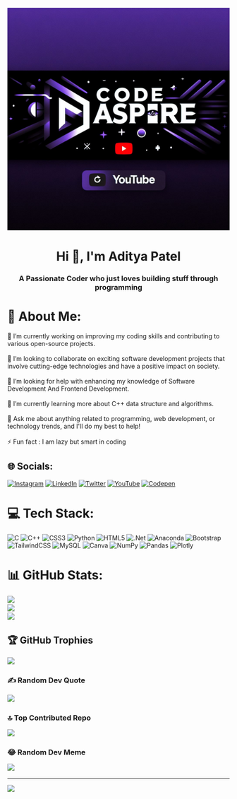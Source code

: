 ![logo](https://github.com/iampateladitya/iampateladitya/blob/main/codeaspire.png)
<h1 align="center">Hi 👋, I'm Aditya Patel</h1>
<h3 align="center">A Passionate Coder who just loves building stuff through programming</h3>

# 💫 About Me:
🔭 I’m currently working on improving my coding skills and contributing to various open-source projects.<br><br>👯 I’m looking to collaborate on exciting software development projects that involve cutting-edge technologies and have a positive impact on society.<br><br>🤝 I’m looking for help with enhancing my knowledge of Software Development And Frontend Development.<br><br>🌱 I’m currently learning more about C++ data structure and algorithms.<br><br>💬 Ask me about anything related to programming, web development, or technology trends, and I'll do my best to help!<br><br>⚡ Fun fact : I am lazy but smart in coding


## 🌐 Socials:
[![Instagram](https://img.shields.io/badge/Instagram-%23E4405F.svg?logo=Instagram&logoColor=white)](https://instagram.com/patel.aditya_ad) [![LinkedIn](https://img.shields.io/badge/LinkedIn-%230077B5.svg?logo=linkedin&logoColor=white)](https://linkedin.com/in/aditya-patel-53643b269) [![Twitter](https://img.shields.io/badge/Twitter-%231DA1F2.svg?logo=Twitter&logoColor=white)](https://twitter.com/i_am_aditya_p) [![YouTube](https://img.shields.io/badge/YouTube-%23FF0000.svg?logo=YouTube&logoColor=white)](https://youtube.com/@UC1xhpc_-F30dxAHpOeL984Q) [![Codepen](https://img.shields.io/badge/Codepen-000000?style=for-the-badge&logo=codepen&logoColor=white)](https://codepen.io/i_am_aditya09) 

# 💻 Tech Stack:
![C](https://img.shields.io/badge/c-%2300599C.svg?style=for-the-badge&logo=c&logoColor=white) ![C++](https://img.shields.io/badge/c++-%2300599C.svg?style=for-the-badge&logo=c%2B%2B&logoColor=white) ![CSS3](https://img.shields.io/badge/css3-%231572B6.svg?style=for-the-badge&logo=css3&logoColor=white) ![Python](https://img.shields.io/badge/python-3670A0?style=for-the-badge&logo=python&logoColor=ffdd54) ![HTML5](https://img.shields.io/badge/html5-%23E34F26.svg?style=for-the-badge&logo=html5&logoColor=white) ![.Net](https://img.shields.io/badge/.NET-5C2D91?style=for-the-badge&logo=.net&logoColor=white) ![Anaconda](https://img.shields.io/badge/Anaconda-%2344A833.svg?style=for-the-badge&logo=anaconda&logoColor=white) ![Bootstrap](https://img.shields.io/badge/bootstrap-%23563D7C.svg?style=for-the-badge&logo=bootstrap&logoColor=white) ![TailwindCSS](https://img.shields.io/badge/tailwindcss-%2338B2AC.svg?style=for-the-badge&logo=tailwind-css&logoColor=white) ![MySQL](https://img.shields.io/badge/mysql-%2300f.svg?style=for-the-badge&logo=mysql&logoColor=white) ![Canva](https://img.shields.io/badge/Canva-%2300C4CC.svg?style=for-the-badge&logo=Canva&logoColor=white) ![NumPy](https://img.shields.io/badge/numpy-%23013243.svg?style=for-the-badge&logo=numpy&logoColor=white) ![Pandas](https://img.shields.io/badge/pandas-%23150458.svg?style=for-the-badge&logo=pandas&logoColor=white) ![Plotly](https://img.shields.io/badge/Plotly-%233F4F75.svg?style=for-the-badge&logo=plotly&logoColor=white)
# 📊 GitHub Stats:
![](https://github-readme-stats.vercel.app/api?username=iampateladitya&theme=radical&hide_border=false&include_all_commits=true&count_private=true)<br/>
![](https://github-readme-streak-stats.herokuapp.com/?user=iampateladitya&theme=radical&hide_border=false)<br/>
![](https://github-readme-stats.vercel.app/api/top-langs/?username=iampateladitya&theme=radical&hide_border=false&include_all_commits=true&count_private=true&layout=compact)

## 🏆 GitHub Trophies
![](https://github-profile-trophy.vercel.app/?username=iampateladitya&theme=discord&no-frame=false&no-bg=true&margin-w=4)

### ✍️ Random Dev Quote
![](https://quotes-github-readme.vercel.app/api?type=horizontal&theme=radical)

### 🔝 Top Contributed Repo
![](https://github-contributor-stats.vercel.app/api?username=iampateladitya&limit=5&theme=radical&combine_all_yearly_contributions=true)

### 😂 Random Dev Meme
<img src="https://rm.up.railway.app/" width="512px"/>

---
[![](https://visitcount.itsvg.in/api?id=iampateladitya&icon=2&color=5)](https://visitcount.itsvg.in)

<!-- Proudly created with GPRM ( https://gprm.itsvg.in ) -->
